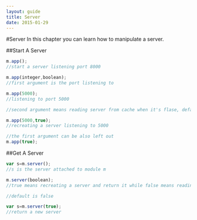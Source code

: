 ```yaml
---
layout: guide
title: Server
date: 2015-01-29
---
```


#Server
In this chapter you can learn how to manipulate a server.

##Start A Server

~~~js
m.app();
//start a server listening port 8000

m.app(integer,boolean);
//first argument is the port listening to

m.app(5000);
//listening to port 5000

//second argument means reading server from cache when it's flase, default is false

m.app(5000,true);
//recreating a server listening to 5000

//the first argument can be also left out
m.app(true);
~~~

##Get A Server

~~~js
var s=m.server();
//s is the server attached to module m

m.server(boolean);
//true means recreating a server and return it while false means reading server from cache

//default is false

var s=m.server(true);
//return a new server 
~~~